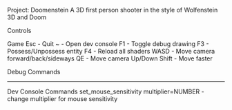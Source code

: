 Project: Doomenstein
A 3D first person shooter in the style of Wolfenstein 3D and Doom

Controls

Game
Esc - Quit
~ - Open dev console
F1 - Toggle debug drawing
F3 - Possess/Unpossess entity
F4 - Reload all shaders
WASD - Move camera forward/back/sideways
QE - Move camera Up/Down
Shift - Move faster 

Debug Commands

------
Dev Console Commands
set_mouse_sensitivity multiplier=NUMBER - change multiplier for mouse sensitivity